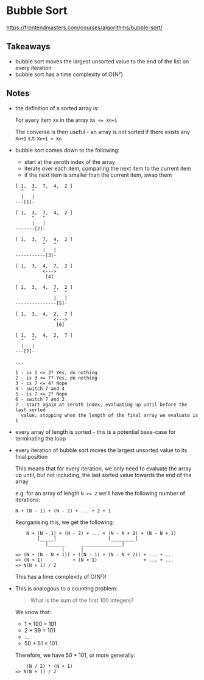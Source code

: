 # Bubble Sort

https://frontendmasters.com/courses/algorithms/bubble-sort/

## Takeaways

- bubble sort moves the largest unsorted value to the end of the list on every
  iteration
- bubble sort has a time complexity of O(N²)

## Notes

- the definition of a sorted array is:

  For every item `Xn` in the array `Xn <= Xn+1`

  The converse is then useful - an array is _not_ sorted if there exists any
  `Xn+1` s.t. `Xn+1 < Xn`

- bubble sort comes down to the following:

  - start at the zeroth index of the array
  - iterate over each item, comparing the next item to the current item
  - if the next item is smaller than the current item, swap them

  ```
  [ 1,  3,  7,  4,  2 ]
    ^   ^
    |   |
  ---[1]-

  [ 1,  3,  7,  4,  2 ]
        ^   ^
        |   |
  -------[2]-

  [ 1,  3,  7,  4,  2 ]
            ^   ^
            |   |
  -----------[3]-

  [ 1,  3,  4,  7,  2 ]
            <--->
             [4]

  [ 1,  3,  4,  7,  2 ]
                ^   ^
                |   |
  ---------------[5]-

  [ 1,  3,  4,  2,  7 ]
                <--->
                 [6]

  [ 1,  3,  4,  2,  7 ]
    ^   ^
    |   |
  ---[7]-

  ...

  1 - is 1 <= 3? Yes, do nothing
  2 - is 3 <= 7? Yes, do nothing
  3 - is 7 <= 4? Nope
  4 - switch 7 and 4
  5 - is 7 <= 2? Nope
  6 - switch 7 and 2
  7 - start again at zeroth index, evaluating up until before the last sorted
    value, stopping when the length of the final array we evaluate is 1
  ```

- every array of length is sorted - this is a potential base-case for
  terminating the loop
- every iteration of bubble sort moves the largest unsorted value to its final
  position

  This means that for every iteration, we only need to evaluate the array up
  until, but not including, the last sorted value towards the end of the array

  e.g. for an array of length `N >= 2` we'll have the following number of
  iterations:

  ```
  N + (N - 1) + (N - 2) + ... + 2 + 1
  ```

  Reorganising this, we get the following:

  ```
      N + (N - 1) + (N - 2) + ... + (N - N + 2) + (N - N + 1)
          [_____]                   [_________]
             |______      _______________|
                   |      |
  => (N + (N - N + 1)) + ((N - 1) + (N - N + 2)) + ... + ...
  => (N + 1)           + (N + 1)                 + ... + ...
  => N(N + 1) / 2
  ```

  This has a time complexity of O(N²)!

- This is analogous to a counting problem:

  > What is the sum of the first 100 integers?

  We know that:

  - 1 + 100 = 101
  - 2 + 99 = 101
  - ...
  - 50 + 51 = 101

  Therefore, we have 50 \* 101, or more generally:

  ```
      (N / 2) * (N + 1)
  => N(N + 1) / 2
  ```
